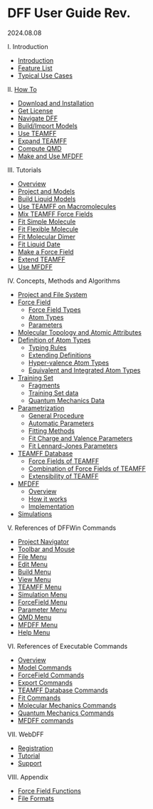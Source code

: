 # DFF User Guide Rev. 

2024.08.08


I. Introduction
- [Introduction](./Introduction/intro.md) 
- [Feature List](./Introduction/features.md)
- [Typical Use Cases](./Introduction/usecases.md)

II. [How To](./HowTo/1-HowTo.md)
- [Download and Installation](./HowTo/2-Install.md)
- [Get License](./HowTo/3-License.md)
- [Navigate DFF](./HowTo/4-Navigate.md)
- [Build/Import Models](./HowTo/5-BuildModel.md)
- [Use TEAMFF](./HowTo/6-UseTEAMFF.md) 
- [Expand TEAMFF](./HowTo/7-ExpandTEAMFF.md)
- [Compute QMD](./HowTo/8-CompQMD.md)
- [Make and Use MFDFF](./HowTo/9-MFDFF.md)
 
III. Tutorials
- [Overview](./Tutorials/Overview.md)  
- [Project and Models](./Tutorials/Project/project.md)
- [Build Liquid Models](./Tutorials/Liquid/liquid.md)	
- [Use TEAMFF on Macromolecules](./Tutorials/Macromol/useTEAMFF.md)
- [Mix TEAMFF Force Fields](./Tutorials/Mixff/mixFF.md)	
- [Fit Simple Molecule](./Tutorials/FitRigid/fitKeton.md)
- [Fit Flexible Molecule](./Tutorials/FitFlexMol/fitAmnol.md)	
- [Fit Molecular Dimer](./Tutorials/FitDimer/ditDimer.md)	
- [Fit Liquid Date](./Tutorials/FitLiquid/fitLiquid.md)	
- [Make a Force Field](./Tutorials/MakeFF/makeFF.md)	
- [Extend TEAMFF](./Tutorials/ExtTEAM/extTEAMFF.md)	
- [Use MFDFF](./Tutorials/UseMFDFF/useMFDFF.md)	

IV. Concepts, Methods and Algorithms
  - [Project and File System](./Topics/ProjectFiles/project-files.md) 
  - [Force Field](./Topics/ForceField/forcefield.md)
    - [Force Field Types](./Topics/ForceField/forcefield-types.md)
    - [Atom Types](./Topics/ForceField/atom-types.md)
    - [Parameters](./Topics/ForceField/parameters.md) 
  - [Molecular Topology and Atomic Attributes](./Topics/Attributes/molecular-atomic-attributes.md) 
  - [Definition of Atom Types](./Topics/AtomTypedefinitions.md)
    - [Typing Rules](./Topics/AtomType/typingRules.md)
    - [Extending Definitions](./Topics/AtomType/extendDefinitions.md)
    - [Hyper-valence Atom Types](./Topics/AtomType/hypervalence.md)
    - [Equivalent and Integrated Atom Types](./Topics/AtomType/equivIntegAtomTypes.md)
  - [Training Set](./Topics/TrainingSet/introduction.md)
    - [Fragments](./Topics/TrainingSet/fragments.md)
    - [Training Set data](./Topics/TrainingSet/trainingData.md)
    - [Quantum Mechanics Data ](./Topics/TrainingSet/qmd.md)
  - [Parametrization](./Topics/Parameters/introduction.md)
    - [General Procedure](./Topics/parameters/general.md)
    - [Automatic Parameters](./Topics/parameters/autoPar.md)
    - [Fitting Methods](./Topics/parameters/fitMethods.md)
    - [Fit Charge and Valence Parameters](./Topics/parameters/fitChargeValencePar.md)
    - [Fit Lennard-Jones Parameters](./Topics/parameters/fitLennardJonesPar.md)
  - [TEAMFF Database](./Topics/TEAMFF/database.md)
    - [Force Fields of TEAMFF](./Topics/TEAMFF/forcefields.md)
    - [Combination of Force Fields of TEAMFF](./Topics/TEAMFF/combination.md)
    - [Extensibility of TEAMFF](./Topics/TEAMFF/extensibility.md)
  - [MFDFF](./Topics/MFDFF/mfdff.md)
    - [Overview](./Topics/MFDFF/motivation.md)
    - [How it works](./Topics/MFDFF/procedure.md)
    - [Implementation](./Topics/MFDFF/issues.md)
  - [Simulations](./Topics/molecular-simulations.md)
  
V. References of DFFWin Commands
  - [Project Navigator](./WinCommands/Project/ProjectNav.md)
  - [Toolbar and Mouse](./WinCommands/Toolbar/Toolbar.md)
  - [File Menu](./WinCommands/File/File.md)
  - [Edit Menu](./WinCommands/Edit/Edit.md)
  - [Build Menu](./WinCommands/Build/Build.md)
  - [View Menu](./WinCommands/View/View.md)
  - [TEAMFF Menu](./WinCommands/TEAMFF/TEAMFF.md)
  - [Simulation Menu](./WinCommands/Simulation/Simulation.md)
  - [ForceField Menu](./WinCommands/ForceField/Forcefield.md)
  - [Parameter Menu](./WinCommands/Parameter/Parameter.md)
  - [QMD Menu](./WinCommands/QMD/QMD.md)
  - [MFDFF Menu](./WinCommands/MFDFF/MFDFF.md)
  - [Help Menu](./WinCommands/Help/Help.md)

VI. References of Executable Commands
  - [Overview](./ExeCommands/Overview.md)
  - [Model Commands](./ExeCommands/Model.md)
  - [ForceField Commands](./ExeCommands/ForceField.md)
  - [Export Commands](./ExeCommands/Export.md)
  - [TEAMFF Database Commands](./ExeCommands/TEAMFF.md)
  - [Fit Commands](./ExeCommands/Fit.md)
  - [Molecular Mechanics Commands](./ExeCommands/MM.md)
  - [Quantum Mechanics Commands](./ExeCommands/QM.md)
  - [MFDFF commands](./ExeCommands/MFDFF.md)

VII. WebDFF
  - [Registration](./WebDFF/registration.md)
  - [Tutorial](./WebDFF/tutorial.md)
  - [Support](./WebDFF/support.md)

VIII. Appendix
  - [Force Field Functions](./appendix/functions.md)
  - [File Formats](./appendix/file-formats.md)
